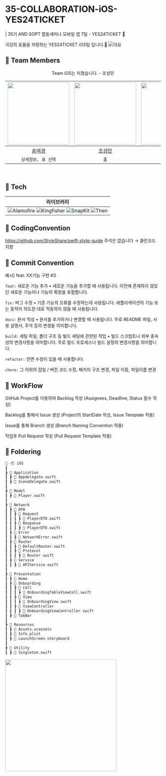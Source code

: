 # 35-COLLABORATION-iOS-YES24TICKET
| 35기 AND SOPT 합동세미나 모바일 앱 7팀 - YES24TICKET 🎫

극강의 효율을 자랑하는 YES24TICKET iOS팀 입니다.🔋
![아요](https://hackmd.io/_uploads/H1rvqDwMkg.png)

## 🎫 Team Members

<div align=center>
  Team iOS는 미쳤습니다. - 조성민
  
<img width="200px" src="https://github.com/0gonge.png"/> | <img width="200px" src="https://github.com/SungMinCho-Kor.png"/> | <img width="200px" src="https://github.com/lalaurrel.png"/> |
|:-----:|:-----:|:-----:|
|[송여경](https://github.com/0gonge)|[조성민](https://github.com/SungMinCho-Kor)|[박어진](https://github.com/lalaurrel)|
| `상세정보, 표 선택` | `홈` | `추천 공연` |

</div>
<br>

## 🎫 Tech
| 라이브러리 |
| :-: | 
| ![Alamofire](https://img.shields.io/badge/Alamofirre-5.10.1-orange) ![Kingfisher](https://img.shields.io/badge/Kingfisher-7.12.0-blue) ![SnapKit](https://img.shields.io/badge/SnapKit-5.7.1-purple) ![Then](https://img.shields.io/badge/Then-3.0.0-lightgreen) |


## 🎫 CodingConvention
https://github.com/StyleShare/swift-style-guide
주석은 없습니다 → 클린코드 지향


## 🎫 Commit Convention
예시)
feat: XX기능 구현 #3

`feat:` 새로운 기능 추가
• 새로운 기능을 추가할 때 사용됩니다. 이전에 존재하지 않았던 새로운 기능이나 기능의 확장을 포함합니다.

`fix:` 버그 수정
• 기존 기능의 오류를 수정하는데 사용됩니다. 애플리케이션의 기능 또는 동작이 의도한 대로 작동하지 않을 때 사용됩니다.

`docs:` 문서 작성
• 문서를 추가하거나 변경할 때 사용됩니다. 주로 README 파일, 사용 설명서, 주석 등의 변경을 의미합니다.

`build:` 세팅 파일, 폴더 구조 등 빌드 세팅에 관련된 작업
• 빌드 스크립트나 외부 종속성의 변경사항을 의미합니다. 주로 빌드 프로세스나 빌드 설정의 변경사항을 의미합니다.

`refactor:`  전면 수정이 있을 때 사용합니다. 

`chore:` 그 이외의 잡일 / 버전 코드 수정, 패키지 구조 변경, 파일 이동, 파일이름 변경

## 🎫 WorkFlow

GitHub Project를 이용하여 Backlog 작성 (Assignees, Deadline, Status 필수 작성)

Backlog를 통해서 Issue 생성 (Project의 StartDate 작성, Issue Template 적용) 

Issue를 통해 Branch 생성 (Branch Naming Convention 적용)

작업후 Pull Request 작성 (Pull Request Template 적용)


## 🎫 Foldering

```swift
🌕 📦 iOS
┃
┣ 📂 Application
┃ ┣ 📜 Appdelegate.swift
┃ ┣ 📜 SceneDelegate.swift
┃
┣ 📂 Model
┃ ┣ 📜 Player.swift
┃
┣ 📂 Network
┃ ┣ 📂 DTO
┃ ┃ ┣ 📂 Request
┃ ┃ ┃ ┣ 📜 PlayerDTO.swift
┃ ┃ ┣ 📂 Response
┃ ┃ ┃ ┣ 📜 PlayerDTO.swift
┃ ┣ 📂 Error
┃ ┃ ┣ 📜 NetworkError.swift
┃ ┣ 📂 Router
┃ ┃ ┣ 📜 DefaultRouter.swift
┃ ┃ ┣ 📂 Protocol
┃ ┃ ┃ ┣ 📜 Router.swift
┃ ┣ 📂 Service
┃ ┃ ┣ 📜 APIService.swift
┃
┣ 📂 Presentation
┃ ┣ 📂 Home
┃ ┣ 📂 Onboarding
┃ ┃ ┣ 📂 Cell
┃ ┃ ┃ ┣ 📜 OnboardingTableViewCell.swift
┃ ┃ ┣ 📂 View
┃ ┃ ┃ ┣ 📜 OnboardingView.swift
┃ ┃ ┣ 📂 ViewController
┃ ┃ ┃ ┣ 📜 OnboardingViewController.swift
┃ ┣ 📂 TabBar
┃
┣ 📂 Resources
┃ ┣ 📜 Assets.xcassets
┃ ┣ 📜 Info.plist
┃ ┣ 📜 LaunchScreen.storyboard
┃
┣ 📂 Utility
┃ ┣ 📜 Singleton.swift

```

<img src="https://github.com/user-attachments/assets/5c2d303a-b024-412a-82d9-75fa97dd0100" width="360">
